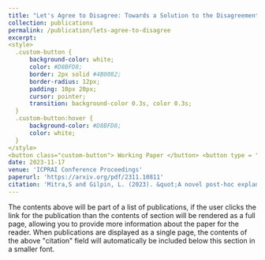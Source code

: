 ```yaml
---
title: "Let's Agree to Disagree: Towards a Solution to the Disagreement Problem in Explainability"
collection: publications
permalink: /publication/lets-agree-to-disagree
excerpt:
<style>
  .custom-button {
      background-color: white;
      color: #D8BFD8;
      border: 2px solid #4B0082;
      border-radius: 12px;
      padding: 10px 20px;
      cursor: pointer;
      transition: background-color 0.3s, color 0.3s;
  }
  .custom-button:hover {
      background-color: #D8BFD8;
      color: white;
  }
</style>
<button class="custom-button"> Working Paper </button> <button type = "button">Explainability</button>
date: 2023-11-17
venue: 'ICPRAI Conference Proceedings'
paperurl: 'https://arxiv.org/pdf/2311.10811'
citation: 'Mitra,S and Gilpin, L. (2023). &quot;A novel post-hoc explanation comparison metric and applications&quot; <i>ICPRAI Conference Proceedings</i>. 1(3).'
---
```


The contents above will be part of a list of publications, if the user clicks the link for the publication than the contents of section will be rendered as a full page, allowing you to provide more information about the paper for the reader. When publications are displayed as a single page, the contents of the above "citation" field will automatically be included below this section in a smaller font.
